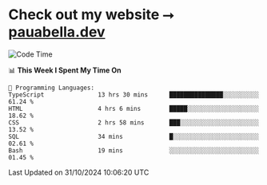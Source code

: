 # Check out my website ⭢ [pauabella.dev](https://pauabella.dev)

<!--START_SECTION:waka-->
![Code Time](http://img.shields.io/badge/Code%20Time-3%2C845%20hrs%206%20mins-blue)

📊 **This Week I Spent My Time On** 

```text
💬 Programming Languages: 
TypeScript               13 hrs 30 mins      ███████████████░░░░░░░░░░   61.24 % 
HTML                     4 hrs 6 mins        █████░░░░░░░░░░░░░░░░░░░░   18.62 % 
CSS                      2 hrs 58 mins       ███░░░░░░░░░░░░░░░░░░░░░░   13.52 % 
SQL                      34 mins             █░░░░░░░░░░░░░░░░░░░░░░░░   02.61 % 
Bash                     19 mins             ░░░░░░░░░░░░░░░░░░░░░░░░░   01.45 % 
```


 Last Updated on 31/10/2024 10:06:20 UTC
<!--END_SECTION:waka-->
